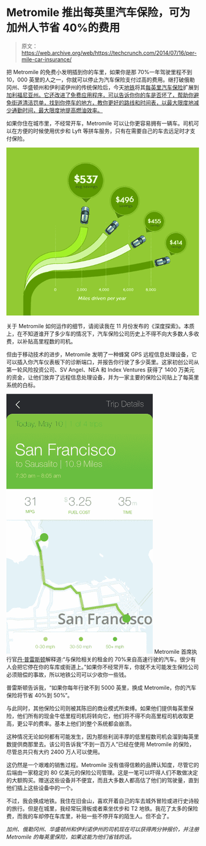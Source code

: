 # Metromile 推出每英里汽车保险，可为加州人节省 40%的费用

> 原文：<https://web.archive.org/web/https://techcrunch.com/2014/07/16/per-mile-car-insurance/>

把 Metromile 的免费小发明插到你的车里，如果你是那 70%一年驾驶里程不到 10，000 英里的人之一，你就可以停止为汽车保险支付过高的费用。继打破俄勒冈州、华盛顿州和伊利诺伊州的传统保险后，今天[地铁](https://web.archive.org/web/20230404081202/https://www.metromile.com/)将其[每英里汽车保险](https://web.archive.org/web/20230404081202/https://techcrunch.com/2013/11/19/metromile/)扩展到[加利福尼亚州。它还改进了免费应用程序，可以告诉你你的车是否坏了，帮助你避免街道清洁罚单，找到你停车的地方，教你更好的路线和时间表，以最大限度地减少通勤时间，最大限度地提高燃油效率。](https://web.archive.org/web/20230404081202/http://blog.metromile.com/blog/2014/7/15/pay-per-mile-insurance-how-it-works)

如果你住在城市里，不经常开车，Metromile 可以让你更容易拥有一辆车。司机可以在方便的时候使用优步和 Lyft 等拼车服务，只有在需要自己的车去远足时才支付保险。

![Metromile Savings](img/4a296fd77189612aab832a972252215e.png)

关于 Metromile 如何运作的细节，请阅读我在 11 月份发布的《深度探索》。本质上，在不知道谁开了多少车的情况下，汽车保险公司历史上不得不向大多数人多收费，以补贴高里程数的司机。

但由于移动技术的进步，Metromile 发明了一种蜂窝 GPS 远程信息处理设备，它可以插入你汽车仪表板下的诊断端口，并报告你行驶了多少英里。这家初创公司从第一轮风险投资公司、SV Angel、NEA 和 Index Ventures 获得了 1400 万美元的资金，让他们放弃了远程信息处理设备，并为一家主要的保险公司贴上了每英里系统的白标。

![Trip Details](img/4c3e224e724b871197398da7fd9d707d.png) Metromile 首席执行官[丹·普雷斯顿](https://web.archive.org/web/20230404081202/http://www.crunchbase.com/person/dan-preston)解释道:“与保险相关的租金的 70%来自高速行驶的汽车。很少有人会把它停在你的车库或街道上。”如果你不经常开车，你就不太可能发生保险公司必须赔偿的事故，所以地铁公司可以少收你一些钱。

普雷斯顿告诉我，“如果你每年行驶不到 5000 英里，换成 Metromile，你的汽车保险将节省 40%到 50%”。

与此同时，其他保险公司则被其陈旧的商业模式所束缚。如果他们提供每英里保险，他们所有的现金牛低里程司机将转向它，他们将不得不向高里程司机收取更高，更公平的费率。基本上他们的整个系统都会崩溃。

这种情况无论如何都有可能发生，因为那些利润丰厚的低里程数司机会溜到每英里数提供商那里去。该公司告诉我“不到一百万人”已经在使用 Metromile 的保险，尽管总共只有大约 2400 万人可以使用。

这仍然是一个艰难的销售过程。Metromile 没有值得信赖的品牌认知度，尽管它的后端由一家稳定的 80 亿美元的保险公司管理。这是一笔可以吓得人们不敢做决定的大额购买。赠送这些设备并不便宜，而且大多数人都高估了他们的驾驶量，直到他们插上这些设备中的一个。

不过，我会换成地铁。我住在旧金山，喜欢开着自己的车去城外冒险或进行史诗般的旅行。但是在城里，我经常玩滑板或者乘坐优步和 T2 地铁。我花了太多的保险费，而我的车却停在车库里，补贴一些不停开车的陌生人。但不会了。

*加州、俄勒冈州、华盛顿州和伊利诺伊州的司机现在可以获得两分钟报价，并注册 Metromile 的每英里保险，如果这能为他们省钱的话。*